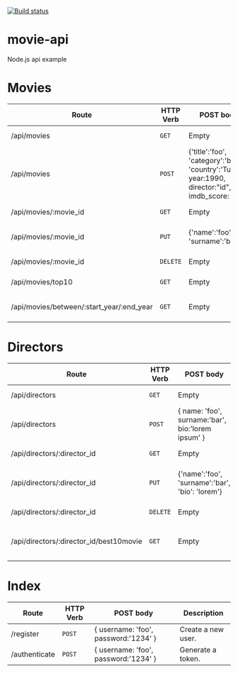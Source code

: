 [![Build status](https://api.travis-ci.com/fatihakbaba/movie-api.svg?branch=master)](https://travis-ci.com/fatihakbaba/movie-api/builds/146063717)

# movie-api
Node.js api example

# Movies

| Route | HTTP Verb | POST body | Description |
| --- | --- | --- | --- |
| /api/movies | `GET` | Empty | List all movies. |
| /api/movies |	`POST` | {'title':'foo', 'category':'bar', 'country':'Turkey', year:1990, director:"id", imdb_score: 9.7 } | Create a new movie. |
| /api/movies/:movie_id | `GET` | Empty | Get a movie. |
| /api/movies/:movie_id | `PUT` | {'name':'foo', 'surname':'bar'} | Update a movie with new info. |
| /api/movies/:movie_id | `DELETE` | Empty | Delete a movie. |
| /api/movies/top10 | `GET` | Empty | Get the top 10 movies. |
| /api/movies/between/:start_year/:end_year | `GET` | Empty | Movies between two dates. |

# Directors

| Route | HTTP Verb | POST body | Description |
| --- | --- | --- | --- |
| /api/directors | 	`GET` | Empty |	List all directors. | 
| /api/directors | 	`POST` | 	{ name: 'foo', surname:'bar', bio:'lorem ipsum' } | Create a new director. | 
| /api/directors/:director_id | `GET` | Empty | Get a director. | 
| /api/directors/:director_id | `PUT` | {'name':'foo', 'surname':'bar', 'bio': 'lorem'} | Update a director with new info. | 
| /api/directors/:director_id | `DELETE` | 	Empty | Delete a director. | 
| /api/directors/:director_id/best10movie |	`GET` | Empty | The director's top 10 films. |

# Index
| Route | HTTP Verb | POST body | Description |
| --- | --- | --- | --- |
| /register | `POST` | { username: 'foo', password:'1234' } | Create a new user. |
| /authenticate | `POST` | { username: 'foo', password:'1234' } |	Generate a token. |
